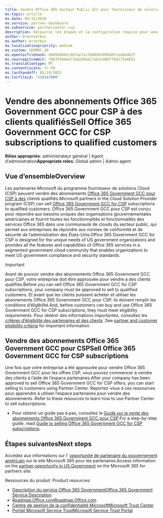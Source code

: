 ```yaml
---
title: Vendre Office 365 Secteur Public GCC pour fournisseur de solutions Cloud
ms.topic: article
ms.date: 05/15/2020
ms.service: partner-dashboard
ms.subservice: partnercenter-csp
description: Découvrez les étapes et la configuration requise pour vendre des abonnements à Office 365 Government GCC pour CSP à des clients qualifiés États-Unis Government ou à des entrepreneurs.
author: brentserbus
ms.author: brserbus
ms.localizationpriority: medium
ms.custom: SEOMAY.20
ms.openlocfilehash: d88936845c8b7ae7e17840843896d87ceebb4b2f
ms.sourcegitcommit: 7063fdddee77ad2d8e627ab3c806f76d173ab652
ms.translationtype: MT
ms.contentlocale: fr-FR
ms.lasthandoff: 05/19/2021
ms.locfileid: "110147800"
---
```

# <a name="sell-office-365-government-gcc-for-csp-subscriptions-to-qualified-customers"></a><span data-ttu-id="9432d-103">Vendre des abonnements Office 365 Government GCC pour CSP à des clients qualifiés</span><span class="sxs-lookup"><span data-stu-id="9432d-103">Sell Office 365 Government GCC for CSP subscriptions to qualified customers</span></span>

<span data-ttu-id="9432d-104">**Rôles appropriés**: administrateur général | Agent d’administration</span><span class="sxs-lookup"><span data-stu-id="9432d-104">**Appropriate roles**: Global admin | Admin agent</span></span>


## <a name="overview"></a><span data-ttu-id="9432d-105">Vue d’ensemble</span><span class="sxs-lookup"><span data-stu-id="9432d-105">Overview</span></span>

<span data-ttu-id="9432d-106">Les partenaires Microsoft du programme fournisseur de solutions Cloud (CSP) peuvent vendre des abonnements [Office 365 Government GCC pour CSP à des](https://www.microsoft.com/microsoft-365/partners/governmentforCSP) clients qualifiés.</span><span class="sxs-lookup"><span data-stu-id="9432d-106">Microsoft partners in the Cloud Solution Provider program (CSP) can sell [Office 365 Government GCC for CSP](https://www.microsoft.com/microsoft-365/partners/governmentforCSP) subscriptions to qualified customers.</span></span> <span data-ttu-id="9432d-107">Office 365 Government GCC pour CSP est conçu pour répondre aux besoins uniques des organisations gouvernementales américaines et fournit toutes les fonctionnalités et fonctionnalités des services Office 365 dans une communauté de clouds du secteur public, qui permet aux entreprises de répondre aux normes de conformité et de sécurité de l’administration des États-Unis.</span><span class="sxs-lookup"><span data-stu-id="9432d-107">Office 365 Government GCC for CSP is designed for the unique needs of US government organizations and provides all the features and capabilities of Office 365 services in a segmented government cloud community that enables organizations to meet US government compliance and security standards.</span></span> 

>[!IMPORTANT] 
><span data-ttu-id="9432d-108">Avant de pouvoir vendre des abonnements Office 365 Government GCC pour CSP, votre entreprise doit être approuvée pour vendre à des clients qualifiés.</span><span class="sxs-lookup"><span data-stu-id="9432d-108">Before you can sell Office 365 Government GCC for CSP subscriptions, your company must be approved to sell to qualified customers.</span></span> <span data-ttu-id="9432d-109">Et avant que les clients puissent acheter et utiliser les abonnements Office 365 Government GCC pour CSP, ils doivent remplir les conditions d’éligibilité.</span><span class="sxs-lookup"><span data-stu-id="9432d-109">And, before customers can buy and use Office 365 Government GCC for CSP subscriptions, they must meet eligibility requirements.</span></span> <span data-ttu-id="9432d-110">Pour obtenir des informations importantes, consultez les [critères d’éligibilité des partenaires et des clients](csp-gcc-validate.md) .</span><span class="sxs-lookup"><span data-stu-id="9432d-110">See [partner and customer eligibility criteria](csp-gcc-validate.md) for important information.</span></span>


## <a name="sell-office-365-government-gcc-for-csp-subscriptions"></a><span data-ttu-id="9432d-111">Vendre des abonnements Office 365 Government GCC pour CSP</span><span class="sxs-lookup"><span data-stu-id="9432d-111">Sell Office 365 Government GCC for CSP subscriptions</span></span>

<span data-ttu-id="9432d-112">Une fois que votre entreprise a été approuvée pour vendre Office 365 Government GCC pour les offres CSP, vous pouvez commencer à vendre des clients à l’aide de l’espace partenaires.</span><span class="sxs-lookup"><span data-stu-id="9432d-112">After your company has been approved to sell Office 365 Government GCC for CSP offers, you can start selling to customers using Partner Center.</span></span> <span data-ttu-id="9432d-113">Reportez-vous à ces ressources pour apprendre à utiliser l’espace partenaires pour vendre des abonnements :</span><span class="sxs-lookup"><span data-stu-id="9432d-113">Refer to these resources to learn how to use Partner Center to sell subscriptions:</span></span> 

- <span data-ttu-id="9432d-114">Pour obtenir un guide pas à pas, consultez le [Guide sur la vente des abonnements Office 365 Government GCC pour CSP](https://go.microsoft.com/fwlink/?linkid=2007323).</span><span class="sxs-lookup"><span data-stu-id="9432d-114">For a step-by-step guide, read [Guide to selling Office 365 Government GCC for CSP subscriptions](https://go.microsoft.com/fwlink/?linkid=2007323).</span></span>  


## <a name="next-steps"></a><span data-ttu-id="9432d-115">Étapes suivantes</span><span class="sxs-lookup"><span data-stu-id="9432d-115">Next steps</span></span>

<span data-ttu-id="9432d-116">Accédez aux informations sur l' [opportunité de partenaire du gouvernement américain](https://www.microsoft.com/microsoft-365/partners/governmentforCSP) sur le site Microsoft 365 pour les partenaires.</span><span class="sxs-lookup"><span data-stu-id="9432d-116">Access information on the [partner opportunity in US Government](https://www.microsoft.com/microsoft-365/partners/governmentforCSP) on the Microsoft 365 for partners site.</span></span>

<span data-ttu-id="9432d-117">Ressources du produit :</span><span class="sxs-lookup"><span data-stu-id="9432d-117">Product resources:</span></span>

- [<span data-ttu-id="9432d-118">Description du service Office 365 Government</span><span class="sxs-lookup"><span data-stu-id="9432d-118">Office 365 Government Service Description</span></span>](/office365/servicedescriptions/office-365-platform-service-description/office-365-us-government/office-365-us-government)
- [<span data-ttu-id="9432d-119">Roadmap.Office.com</span><span class="sxs-lookup"><span data-stu-id="9432d-119">Roadmap.Office.com</span></span>](https://products.office.com/business/office-365-roadmap)
- [<span data-ttu-id="9432d-120">Centre de gestion de la confidentialité Microsoft</span><span class="sxs-lookup"><span data-stu-id="9432d-120">Microsoft Trust Center</span></span>](https://www.microsoft.com/TrustCenter/)
- [<span data-ttu-id="9432d-121">Portail Microsoft Service Trust</span><span class="sxs-lookup"><span data-stu-id="9432d-121">Microsoft Service Trust Portal</span></span>](https://aka.ms/STP)
